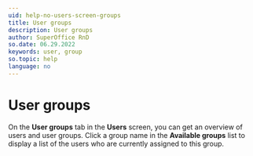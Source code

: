 ```yaml
---
uid: help-no-users-screen-groups
title: User groups
description: User groups
author: SuperOffice RnD
so.date: 06.29.2022
keywords: user, group
so.topic: help
language: no
---
```


# User groups

On the **User groups** tab in the **Users** screen, you can get an overview of users and user groups. Click a group name in the **Available groups** list to display a list of the users who are currently assigned to this group.

